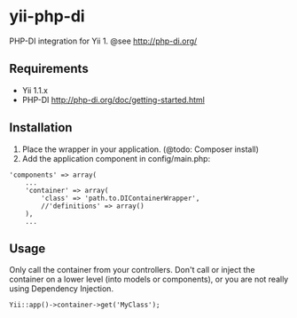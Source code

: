 # yii-php-di
PHP-DI integration for Yii 1.
@see http://php-di.org/

## Requirements

- Yii 1.1.x
- PHP-DI http://php-di.org/doc/getting-started.html

## Installation

1. Place the wrapper in your application. (@todo: Composer install)
2. Add the application component in config/main.php:

```
'components' => array(
    ...
    'container' => array(
        'class' => 'path.to.DIContainerWrapper',
        //'definitions' => array()
    ),
    ...
```

## Usage

Only call the container from your controllers. Don't call or inject the container on a lower level (into models or components), or you are not really using Dependency Injection.

```
Yii::app()->container->get('MyClass');
```

